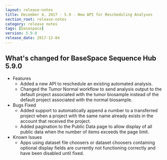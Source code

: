 ```yaml
---
layout: release-notes
title: December 4, 2017 - 5.9 - New API for Rescheduling Analyses
section_root: release-notes
category: release notes
tags: [basespace]
version: 5.9.0
release_date: 2017-12-04
---
```


## What's changed for BaseSpace Sequence Hub 5.9.0

- Features
  - Added a new API to reschedule an existing automated analysis.
  - Changed the Tumor Normal workflow to send analysis output to the default project associated with the tumor biosample instead of the default project associated with the normal biosample.
- Bugs Fixed
  - Added support to automatically append a number to a transferred project when a project with the same name already exists in the account that received the project.
  - Added pagination to the Public Data page to allow display of all public data when the number of items exceeds the page limit.
- Known Issues
  - Apps using dataset file choosers or dataset choosers containing optional display fields are currently not functioning correctly and have been disabled until fixed.
